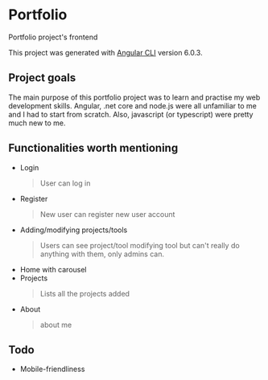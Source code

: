# Portfolio

Portfolio project's  frontend

This project was generated with [Angular CLI](https://github.com/angular/angular-cli) version 6.0.3.

## Project goals

The main purpose of this portfolio project was to learn and practise my web development skills. Angular, .net core and node.js were all unfamiliar to me and I had to start from scratch. Also, javascript (or typescript) were pretty much new to me.

## Functionalities worth mentioning

- Login 
  > User can log in
- Register
  > New user can register new user account
- Adding/modifying projects/tools
  > Users can see project/tool modifying tool but can't really do anything with them, only admins can.
- Home with carousel
- Projects
  > Lists all the projects added
- About
  > about me

## Todo
- Mobile-friendliness
